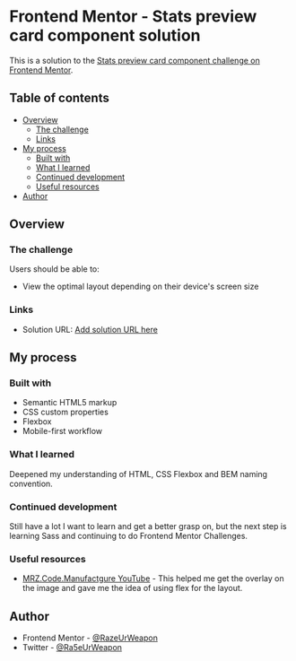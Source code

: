 # Frontend Mentor - Stats preview card component solution

This is a solution to the [Stats preview card component challenge on Frontend Mentor](https://www.frontendmentor.io/challenges/stats-preview-card-component-8JqbgoU62). 

## Table of contents

- [Overview](#overview)
  - [The challenge](#the-challenge)
  - [Links](#links)
- [My process](#my-process)
  - [Built with](#built-with)
  - [What I learned](#what-i-learned)
  - [Continued development](#continued-development)
  - [Useful resources](#useful-resources)
- [Author](#author)

## Overview

### The challenge

Users should be able to:

- View the optimal layout depending on their device's screen size

### Links

- Solution URL: [Add solution URL here](https://your-solution-url.com)

## My process

### Built with

- Semantic HTML5 markup
- CSS custom properties
- Flexbox
- Mobile-first workflow

### What I learned

Deepened my understanding of HTML, CSS Flexbox and BEM naming convention.

### Continued development

Still have a lot I want to learn and get a better grasp on, but the next step is learning Sass and continuing to do Frontend Mentor Challenges.

### Useful resources

- [MRZ.Code.Manufactgure YouTube](https://www.youtube.com/watch?v=zaHdmJf_ld4) - This helped me get the overlay on the image and gave me the idea of using flex for the layout.

## Author

- Frontend Mentor - [@RazeUrWeapon](https://www.frontendmentor.io/profile/RazeUrWeapon)
- Twitter - [@Ra5eUrWeapon](https://twitter.com/Ra5eUrWeapon)


